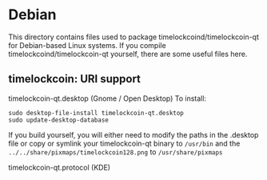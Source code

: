 
Debian
====================
This directory contains files used to package timelockcoind/timelockcoin-qt
for Debian-based Linux systems. If you compile timelockcoind/timelockcoin-qt yourself, there are some useful files here.

## timelockcoin: URI support ##


timelockcoin-qt.desktop  (Gnome / Open Desktop)
To install:

	sudo desktop-file-install timelockcoin-qt.desktop
	sudo update-desktop-database

If you build yourself, you will either need to modify the paths in
the .desktop file or copy or symlink your timelockcoin-qt binary to `/usr/bin`
and the `../../share/pixmaps/timelockcoin128.png` to `/usr/share/pixmaps`

timelockcoin-qt.protocol (KDE)

